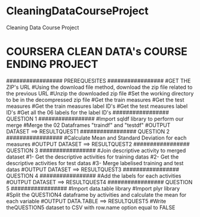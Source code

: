 # CleaningDataCourseProject
Cleaning Data Course Project
#   COURSERA CLEAN DATA's COURSE ENDING PROJECT #
################# PREREQUESITES #################
#GET THE ZIP's URL
#Using the download file method, download the zip file related to the previous URL
#Unzip the downloaded zip file
#Set the working directory to be in the decompressed zip file
#Get the train measures 
#Get the test measures 
#Get the train measures label ID's 
#Get the test measures label ID's
#Get all the 06 labels for the label ID's
################# QUESTION 1 #################
#Import sqldf library to perform our merge
#Merge the 02 Dataframes "traindf" and "testdf"
#OUTPUT DATASET ==> RESULTQUEST1
################# QUESTION 2 #################
#Calculate Mean and Standard Deviation for each measures
#OUTPUT DATASET ==> RESULTQUEST2
################# QUESTION 3 #################
#Join descriptive activity to merged dataset
#1- Get the descriptive activities for training datas
#2- Get the descriptive activities for test datas
#3- Merge labelised training and test datas 
#OUTPUT DATASET ==> RESULTQUEST3
################# QUESTION 4 #################
#Add the labels for each activities
#OUTPUT DATASET ==> RESULTQUEST4
################# QUESTION 5 #################
#Import data.table library
#Import plyr library
#Split the QUESTION4 dataframe by activities and calculate the mean for each variable
#OUTPUT DATA.TABLE ==> RESULTQUEST5
#Write theQUESTION5 dataset to CSV with  row.name option equal to FALSE
